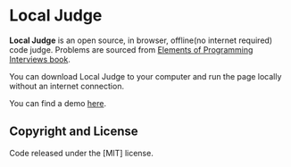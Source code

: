 # Local Judge

**Local Judge** is an open source, in browser, offline(no internet required) code judge. Problems are sourced from [Elements of Programming Interviews book](https://github.com/adnanaziz/EPIJudge).

You can download Local Judge to your computer and run the page locally without an internet connection.

You can find a demo [here](https://syscoder.github.io/LocalJudge/pages/index.html).



## Copyright and License

Code released under the [MIT] license.

